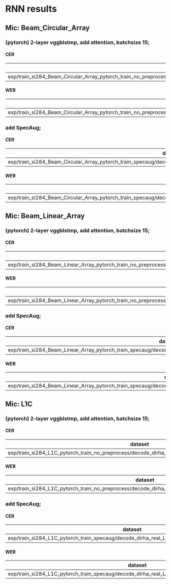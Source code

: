 # RNN results
## Mic: Beam_Circular_Array
### (pytorch) 2-layer vggblstmp, add attention, batchsize 15;
#### CER
|dataset| Snt | Wrd| Corr | Sub | Del | Ins | Err | S.Err|
|---|---|---|---|---|---|---|---|---|
|exp/train_si284_Beam_Circular_Array_pytorch_train_no_preprocess/decode_dirha_real_Beam_Circular_Array_decode_lm_word65000/result.txt:| 409 | 39842 | 82.5 | 9.3 | 8.2 | 3.8 | 21.3 | 83.4 |
#### WER
|dataset| Snt | Wrd| Corr | Sub | Del | Ins | Err | S.Err|
|---|---|---|---|---|---|---|---|---|
|exp/train_si284_Beam_Circular_Array_pytorch_train_no_preprocess/decode_dirha_real_Beam_Circular_Array_decode_lm_word65000/result.wrd.txt:| 409 | 6762 | 69.3 | 25.6 | 5.0 | 4.3 | 35.0 | 83.4 |

### add SpecAug;
#### CER
|dataset| Snt | Wrd| Corr | Sub | Del | Ins | Err | S.Err|
|---|---|---|---|---|---|---|---|---|
|exp/train_si284_Beam_Circular_Array_pytorch_train_specaug/decode_dirha_real_Beam_Circular_Array_decode_lm_word65000/result.txt:| 409 | 39842 | 83.9 | 7.2 | 8.9 | 2.8 | 19.0 | 80.9 |
#### WER
|dataset| Snt | Wrd| Corr | Sub | Del | Ins | Err | S.Err|
|---|---|---|---|---|---|---|---|---|
|exp/train_si284_Beam_Circular_Array_pytorch_train_specaug/decode_dirha_real_Beam_Circular_Array_decode_lm_word65000/result.wrd.txt:| 409 | 6762 | 72.6 | 20.6 | 6.8 | 2.3 | 29.7 | 80.9 |

## Mic: Beam_Linear_Array
### (pytorch) 2-layer vggblstmp, add attention, batchsize 15;
#### CER
|dataset| Snt | Wrd| Corr | Sub | Del | Ins | Err | S.Err|
|---|---|---|---|---|---|---|---|---|
|exp/train_si284_Beam_Linear_Array_pytorch_train_no_preprocess/decode_dirha_real_Beam_Linear_Array_decode_lm_word65000/result.txt:| 409 | 39842 | 83.7 | 9.9 | 6.4 | 5.2 | 21.6 | 85.6 |
#### WER
|dataset| Snt | Wrd| Corr | Sub | Del | Ins | Err | S.Err|
|---|---|---|---|---|---|---|---|---|
|exp/train_si284_Beam_Linear_Array_pytorch_train_no_preprocess/decode_dirha_real_Beam_Linear_Array_decode_lm_word65000/result.wrd.txt:| 409 | 6762 | 69.1 | 27.6 | 3.3 | 5.9 | 36.8 | 85.6 |

### add SpecAug;
#### CER
|dataset| Snt | Wrd| Corr | Sub | Del | Ins | Err | S.Err|
|---|---|---|---|---|---|---|---|---|
|exp/train_si284_Beam_Linear_Array_pytorch_train_specaug/decode_dirha_real_Beam_Linear_Array_decode_lm_word65000/result.txt:| 409 | 39842 | 87.2 | 6.9 | 5.9 | 3.3 | 16.2 | 76.5 |
#### WER
|dataset| Snt | Wrd| Corr | Sub | Del | Ins | Err | S.Err|
|---|---|---|---|---|---|---|---|---|
|exp/train_si284_Beam_Linear_Array_pytorch_train_specaug/decode_dirha_real_Beam_Linear_Array_decode_lm_word65000/result.wrd.txt:| 409 | 6762 | 76.2 | 19.7 | 4.1 | 3.2 | 27.0 | 76.5 |

## Mic: L1C
### (pytorch) 2-layer vggblstmp, add attention, batchsize 15;
#### CER
|dataset| Snt | Wrd| Corr | Sub | Del | Ins | Err | S.Err|
|---|---|---|---|---|---|---|---|---|
|exp/train_si284_L1C_pytorch_train_no_preprocess/decode_dirha_real_L1C_decode_lm_word65000/result.txt:| 409 | 39842 | 84.1 | 11.3 | 4.6 | 8.6 | 24.6 | 83.6 |
#### WER
|dataset| Snt | Wrd| Corr | Sub | Del | Ins | Err | S.Err|
|---|---|---|---|---|---|---|---|---|
|exp/train_si284_L1C_pytorch_train_no_preprocess/decode_dirha_real_L1C_decode_lm_word65000/result.wrd.txt:| 409 | 6762 | 69.3 | 28.5 | 2.2 | 9.3 | 39.9 | 83.6 |

### add SpecAug;
#### CER
|dataset| Snt | Wrd| Corr | Sub | Del | Ins | Err | S.Err|
|---|---|---|---|---|---|---|---|---|
|exp/train_si284_L1C_pytorch_train_specaug/decode_dirha_real_L1C_decode_lm_word65000/result.txt:| 409 | 39842 | 86.2 | 9.3 | 4.5 | 6.4 | 20.2 | 81.2 |
#### WER
|dataset| Snt | Wrd| Corr | Sub | Del | Ins | Err | S.Err|
|---|---|---|---|---|---|---|---|---|
|exp/train_si284_L1C_pytorch_train_specaug/decode_dirha_real_L1C_decode_lm_word65000/result.wrd.txt:| 409 | 6762 | 73.7 | 23.2 | 3.1 | 5.3 | 31.6 | 81.2 |
